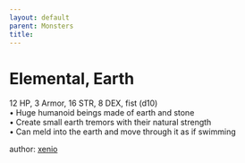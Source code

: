 ```yaml
---
layout: default
parent: Monsters 
title: 
--- 
```

# Elemental, Earth
12 HP, 3 Armor, 16 STR, 8 DEX, fist (d10)  
• Huge humanoid beings made of earth and stone  
• Create small earth tremors with their natural strength  
• Can meld into the earth and move through it as if swimming  




author: [xenio](https://xenioinabottle.blogspot.com/2021/02/classic-monsters-for-cairnito-part-1.html) 


